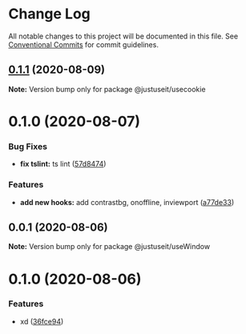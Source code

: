 # Change Log

All notable changes to this project will be documented in this file.
See [Conventional Commits](https://conventionalcommits.org) for commit guidelines.

## [0.1.1](https://github.com/volkerchartier/justuseit/compare/@justuseit/usecookie@0.1.0...@justuseit/usecookie@0.1.1) (2020-08-09)

**Note:** Version bump only for package @justuseit/usecookie





# 0.1.0 (2020-08-07)


### Bug Fixes

* **fix tslint:** ts lint ([57d8474](https://github.com/volkerchartier/justuseit/commit/57d8474c8d1aae460e08bc71601f6d474f8ba43f))


### Features

* **add new hooks:** add contrastbg, onoffline, inviewport ([a77de33](https://github.com/volkerchartier/justuseit/commit/a77de331e731341c230e0429fa7a077ac39423bb))





## 0.0.1 (2020-08-06)

**Note:** Version bump only for package @justuseit/useWindow





# 0.1.0 (2020-08-06)


### Features

* xd ([36fce94](https://github.com/volkerchartier/justuseit/commit/36fce942e465a01ae7c97696f3a558a3bffcbbef))
